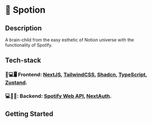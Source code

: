 # 🎹 Spotion

## Description

A brain-child from the easy esthetic of Notion universe with the functionality of Spotify. 

## Tech-stack

### 📱💻🖥️ Frontend: [NextJS](https://github.com/vercel/next.js), [TailwindCSS](https://github.com/tailwindlabs/tailwindcss), [Shadcn](https://github.com/shadcn-ui/ui), [TypeScript](https://github.com/microsoft/TypeScript), [Zustand](https://github.com/pmndrs/zustand).

### 💻🔧🚀: Backend: [Spotify Web API](https://developer.spotify.com/documentation/web-api), [NextAuth](https://github.com/nextauthjs/next-auth).

## Getting Started
